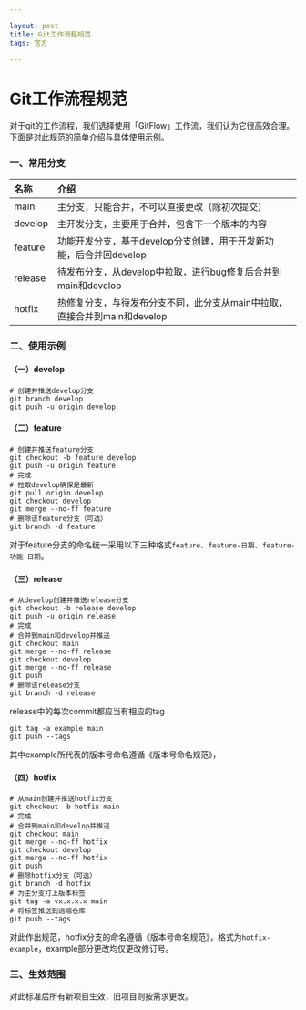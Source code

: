 ```yaml
---

layout: post
title: Git工作流程规范
tags: 官方

---
```


# Git工作流程规范

对于git的工作流程，我们选择使用「GitFlow」工作流，我们认为它很高效合理。下面是对此规范的简单介绍与具体使用示例。

### 一、常用分支

| 名称      | 介绍                                           |
|:------- |:-------------------------------------------- |
| main    | 主分支，只能合并，不可以直接更改（除初次提交）                      |
| develop | 主开发分支，主要用于合并，包含下一个版本的内容                      |
| feature | 功能开发分支，基于develop分支创建，用于开发新功能，后合并回develop     |
| release | 待发布分支，从develop中拉取，进行bug修复后合并到main和develop    |
| hotfix  | 热修复分支，与待发布分支不同，此分支从main中拉取，直接合并到main和develop |

### 二、使用示例

#### （一）develop

```git
# 创建并推送develop分支
git branch develop
git push -u origin develop
```

#### （二）feature

```git
# 创建并推送feature分支
git checkout -b feature develop
git push -u origin feature
# 完成
# 拉取develop确保是最新
git pull origin develop
git checkout develop
git merge --no-ff feature
# 删除该feature分支（可选）
git branch -d feature
```

对于feature分支的命名统一采用以下三种格式`feature`、`feature-日期`、`feature-功能-日期`。

#### （三）release

```git
# 从develop创建并推送release分支
git checkout -b release develop
git push -u origin release
# 完成
# 合并到main和develop并推送
git checkout main
git merge --no-ff release
git checkout develop
git merge --no-ff release
git push
# 删除该release分支
git branch -d release
```

release中的每次commit都应当有相应的tag

```git
git tag -a example main
git push --tags
```

其中example所代表的版本号命名遵循《版本号命名规范》，

#### （四）hotfix

```git
# 从main创建并推送hotfix分支
git checkout -b hotfix main
# 完成
# 合并到main和develop并推送
git checkout main
git merge --no-ff hotfix
git checkout develop
git merge --no-ff hotfix
git push
# 删除hotfix分支（可选）
git branch -d hotfix
# 为主分支打上版本标签
git tag -a vx.x.x.x main
# 将标签推送到远端仓库
git push --tags
```

对此作出规范，hotfix分支的命名遵循《版本号命名规范》，格式为`hotfix-example`，example部分更改均仅更改修订号。

### 三、生效范围

对此标准后所有新项目生效，旧项目则按需求更改。
